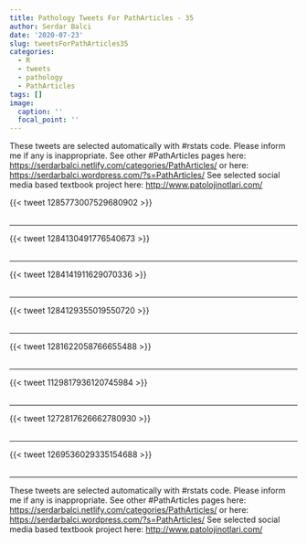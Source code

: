 ```yaml
---
title: Pathology Tweets For PathArticles - 35
author: Serdar Balci
date: '2020-07-23'
slug: tweetsForPathArticles35
categories:
  - R
  - tweets
  - pathology
  - PathArticles
tags: []
image:
  caption: ''
  focal_point: ''
---
```



These tweets are selected automatically with #rstats code. Please inform me if any is inappropriate.
See other #PathArticles pages here: https://serdarbalci.netlify.com/categories/PathArticles/  or here: https://serdarbalci.wordpress.com/?s=PathArticles/ 
See selected social media based textbook project here: http://www.patolojinotlari.com/

{{< tweet 1285773007529680902 >}}
<br>
<br>
<hr>
{{< tweet 1284130491776540673 >}}
<br>
<br>
<hr>
{{< tweet 1284141911629070336 >}}
<br>
<br>
<hr>
{{< tweet 1284129355019550720 >}}
<br>
<br>
<hr>
{{< tweet 1281622058766655488 >}}
<br>
<br>
<hr>
{{< tweet 1129817936120745984 >}}
<br>
<br>
<hr>
{{< tweet 1272817626662780930 >}}
<br>
<br>
<hr>
{{< tweet 1269536029335154688 >}}
<br>
<br>
<hr>


These tweets are selected automatically with #rstats code. Please inform me if any is inappropriate.
See other #PathArticles pages here: https://serdarbalci.netlify.com/categories/PathArticles/  or here: https://serdarbalci.wordpress.com/?s=PathArticles/ 
See selected social media based textbook project here: http://www.patolojinotlari.com/
